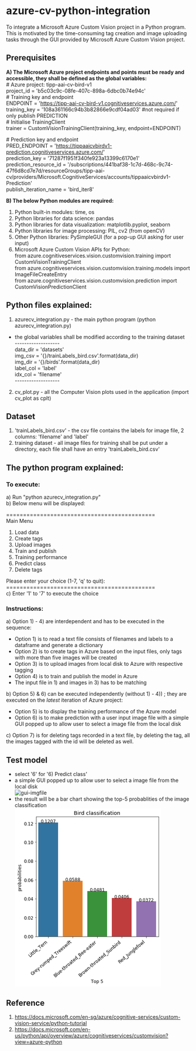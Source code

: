 # azure-cv-python-integration
To integrate a Microsoft Azure Custom Vision project in a Python program.   
This is motivated by the time-consuming tag creation and image uploading tasks through the GUI provided by Microsoft Azure Custom Vision project.

## Prerequisites
**A) The Microsoft Azure project endpoints and points must be ready and accessible, they shall be defined as the global variables:**  
\# Azure project: tipp-aai-cv-bird-v1  
project_id = 'b5c03c9c-08fe-407c-898a-6dbc0b74e94c'  
\# Training key and endpoint  
ENDPOINT = 'https://tipp-aai-cv-bird-v1.cognitiveservices.azure.com/'  
training_key = '108a361166c94b3b82866e9cdf04ad03' #not required if only publish PREDICTION  
\# Initialise TrainingClient  
trainer = CustomVisionTrainingClient(training_key, endpoint=ENDPOINT)  

\# Prediction key and endpoint  
PRED_ENDPOINT = 'https://tippaaicvbirdv1-prediction.cognitiveservices.azure.com/'  
prediction_key = '71287f1951f340fe923a13399c6170e1'  
prediction_resource_id = '/subscriptions/441baf38-1c7d-468c-9c74-47f6d8cd7e7d/resourceGroups/tipp-aai-cv/providers/Microsoft.CognitiveServices/accounts/tippaaicvbirdv1-Prediction'  
publish_iteration_name = 'bird_iter8'   

**B) The below Python modules are required:**
1. Python built-in modules: time, os
2. Python libraries for data science: pandas
3. Python libraries for data visualization:  matplotlib.pyplot, seaborn 
4. Python libraries for image processing: PIL, cv2 (from openCV)
5. Other Python libraries: PySimpleGUI (for a pop-up GUI asking for user input)
6. Microsoft Azure Custom Vision APIs for Python:  
from azure.cognitiveservices.vision.customvision.training import CustomVisionTrainingClient  
from azure.cognitiveservices.vision.customvision.training.models import ImageFileCreateEntry  
from azure.cognitiveservices.vision.customvision.prediction import CustomVisionPredictionClient

## Python files explained:
1. azurecv_integration.py - the main python program (python azurecv_integration.py)
- the global variables shall be modified according to the training dataset   
\-------------------  
data_dir = 'datasets'  
img_csv = '{}/trainLabels_bird.csv'.format(data_dir)    
img_dir = '{}/birds'.format(data_dir)  
label_col = 'label'  
idx_col = 'filename'  
\-------------------

2. cv_plot.py - all the Computer Vision plots used in the application (import cv_plot as cplt)

## Dataset
1. 'trainLabels_bird.csv' - the csv file contains the labels for image file, 2 columns: 'filename' and 'label'
2. training dataset - all image files for training shall be put under a directory, each file shall have an entry 'trainLabels_bird.csv'
 
## The python program explained:
### To execute:  
a) Run "python azurecv_integration.py"  
b) Below menu will be displayed:

\============================================   
Main Menu

1) Load data
2) Create tags
3) Upload images
4) Train and publish
5) Training performance
6) Predict class
7) Delete tags  

Please enter your choice (1-7, 'q' to quit):  
\============================================  
c) Enter '1' to '7' to execute the choice 

### Instructions:  
a) Option 1) - 4) are interdependent and has to be executed in the sequence:    
- Option 1) is to read a text file consists of filenames and labels to a dataframe and generate a dictionary 
- Option 2) is to create tags in Azure based on the input files, only tags with more than five images will be created 
- Option 3) is to upload images from local disk to Azure with respective tagging  
- Option 4) is to train and publish the model in Azure  
- The input file in 1) and images in 3) has to be matching
	
b) Option 5) & 6) can be executed independently (without 1) - 4)) ; they are executed on the *latest* iteration of Azure project:   
- Option 5) is to display the training performance of the Azure model    
- Option 6) is to make prediction with a user input image file with a simple GUI popped up to allow user to select a image file from the local disk
	
c) Option 7) is for deleting tags recorded in a text file, by deleting the tag, all the images tagged with the id will be deleted as well. 

## Test model
- select '6' for '6) Predict class'
- a simple GUI popped up to allow user to select a image file from the local disk  
![gui-imgfile](/images/gui-imgfile.png)
- the result will be a bar chart showing the top-5 probablities of the image classification  
![chart-prob](/images/chart-prob.png)

## Reference
1. https://docs.microsoft.com/en-sg/azure/cognitive-services/custom-vision-service/python-tutorial
2. https://docs.microsoft.com/en-us/python/api/overview/azure/cognitiveservices/customvision?view=azure-python
